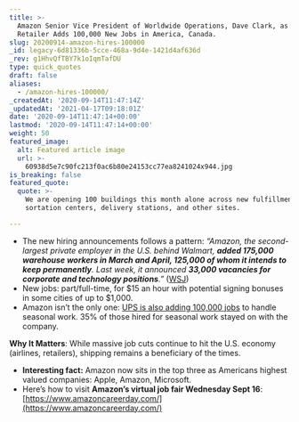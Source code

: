 ```yaml
---
title: >-
  Amazon Senior Vice President of Worldwide Operations, Dave Clark, as the
  Retailer Adds 100,000 New Jobs in America, Canada.
slug: 20200914-amazon-hires-100000
_id: legacy-6d81336b-5cce-468a-9d4e-1421d4af636d
_rev: g1HhvQfTBY7k1oIqmTafDU
type: quick_quotes
draft: false
aliases:
  - /amazon-hires-100000/
_createdAt: '2020-09-14T11:47:14Z'
_updatedAt: '2021-04-17T09:18:01Z'
date: '2020-09-14T11:47:14+00:00'
lastmod: '2020-09-14T11:47:14+00:00'
weight: 50
featured_image:
  alt: Featured article image
  url: >-
    60938d5e7c90fc213f0ac6b80e24153cc77ea8241024x944.jpg
is_breaking: false
featured_quote:
  quote: >-
    We are opening 100 buildings this month alone across new fulfillment and
    sortation centers, delivery stations, and other sites.

---
```

* The new hiring announcements follows a pattern: _“Amazon, the second-largest private employer in the U.S. behind Walmart, **added 175,000 warehouse workers in March and April, 125,000 of whom it intends to keep permanently**. Last week, it announced **33,000 vacancies for corporate and technology positions**.”_ ([WSJ](https://www.wsj.com/articles/amazon-to-hire-100-000-in-u-s-and-canada-11600071208?mod=hp_lead_pos3))
* New jobs: part/full-time, for $15 an hour with potential signing bonuses in some cities of up to $1,000.
* Amazon isn’t the only one: [UPS is also adding 100,000 jobs](https://www.marketwatch.com/story/ups-to-hire-100000-seasonal-employees-the-same-as-last-year-2020-09-09?mod=article_inline) to handle seasonal work. 35% of those hired for seasonal work stayed on with the company.

**Why It Matters**: While massive job cuts continue to hit the U.S. economy (airlines, retailers), shipping remains a beneficiary of the times.

* **Interesting fact:** Amazon now sits in the top three as Americans highest valued companies: Apple, Amazon, Microsoft.
* Here’s how to visit **Amazon’s virtual job fair Wednesday Sept 16**: [https://www.amazoncareerday.com/](https://www.amazoncareerday.com/)
